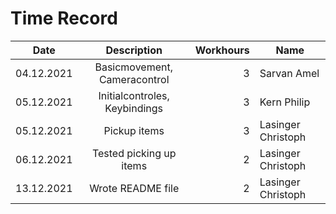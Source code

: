 # Time Record

| Date | Description | Workhours |	Name |
| ----- |:---------:|---------:|-------|
| 04.12.2021 | Basicmovement, Cameracontrol | 3 | Sarvan Amel
| 05.12.2021 | Initialcontroles, Keybindings | 3 | Kern Philip
| 05.12.2021 | Pickup items | 3 | Lasinger Christoph
| 06.12.2021 | Tested picking up items | 2 | Lasinger Christoph
| 13.12.2021 | Wrote README file | 2 | Lasinger Christoph 
